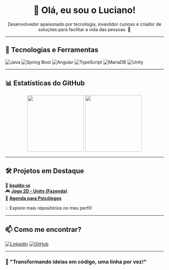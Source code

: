 <h1 align="center">👋 Olá, eu sou o Luciano!</h1>

<p align="center">
  Desenvolvedor apaixonado por tecnologia, investidor curioso e criador de soluções para facilitar a vida das pessoas. 🚀
</p>

---

## 🔧 Tecnologias e Ferramentas

![Java](https://img.shields.io/badge/Java-ED8B00?style=for-the-badge&logo=openjdk&logoColor=white)
![Spring Boot](https://img.shields.io/badge/Spring%20Boot-6DB33F?style=for-the-badge&logo=springboot&logoColor=white)
![Angular](https://img.shields.io/badge/Angular-DD0031?style=for-the-badge&logo=angular&logoColor=white)
![TypeScript](https://img.shields.io/badge/TypeScript-007ACC?style=for-the-badge&logo=typescript&logoColor=white)
![MariaDB](https://img.shields.io/badge/MariaDB-003545?style=for-the-badge&logo=mariadb&logoColor=white)
![Unity](https://img.shields.io/badge/Unity-100000?style=for-the-badge&logo=unity&logoColor=white)

---

## 📊 Estatísticas do GitHub

<p align="center">
  <img height="180em" src="https://github-readme-stats.vercel.app/api?username=lcarrafabr&show_icons=true&theme=radical&hide_border=true&count_private=true" />
  <img height="180em" src="https://github-readme-stats.vercel.app/api/top-langs/?username=lcarrafabr&layout=compact&theme=radical&hide_border=true" />
</p>

---

## 🛠️ Projetos em Destaque

🚀 **[bsuldo-ui](https://github.com/lcarrafabr/bsuldo-ui)**  
🎮 **[Jogo 2D - Unity (Fazenda)](https://github.com/lcarrafabr/unity-farm-game)**  
📅 **[Agenda para Psicólogos](https://github.com/lcarrafabr/agenda-psicologia)**  

💡 Explore mais repositórios no meu perfil!

---

## 📫 Como me encontrar?

[![LinkedIn](https://img.shields.io/badge/LinkedIn-0077B5?style=for-the-badge&logo=linkedin&logoColor=white)](https://www.linkedin.com/in/lcarrafabr)
[![GitHub](https://img.shields.io/badge/GitHub-100000?style=for-the-badge&logo=github&logoColor=white)](https://github.com/lcarrafabr)

---

### 🚀 "Transformando ideias em código, uma linha por vez!"  
